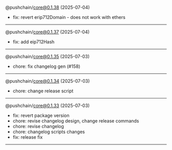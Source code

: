 @pushchain/core@0.1.38 (2025-07-04)

- fix: revert erip712Domain - does not work with ethers

---

@pushchain/core@0.1.37 (2025-07-04)

- fix: add eip712Hash

---

@pushchain/core@0.1.35 (2025-07-03)

- chore: fix changelog gen (#158)

---

@pushchain/core@0.1.34 (2025-07-03)

- chore: change release script

---

@pushchain/core@0.1.33 (2025-07-03)

- fix: revert package version
- chore: revise changelog design, change release commands
- chore: revise changelog
- chore: changelog scripts changes
- fix: release fix

---


